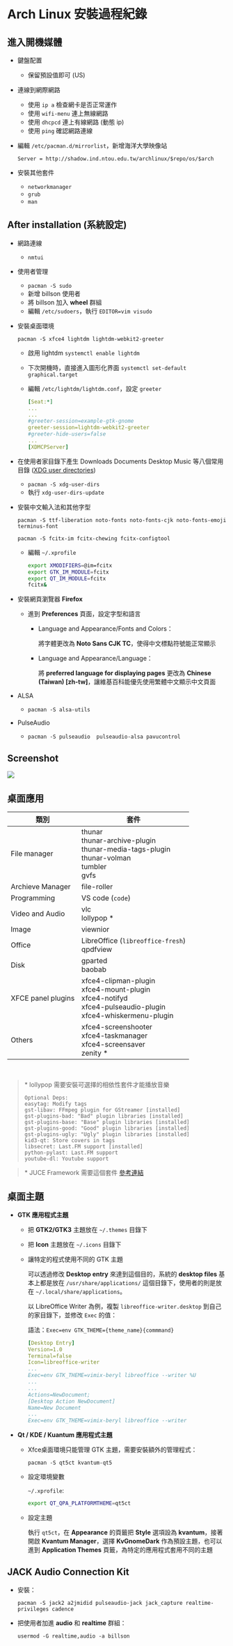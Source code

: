 # __Arch Linux 安裝過程紀錄__

## __進入開機媒體__

- 鍵盤配置
    - 保留預設值即可 (US)    

- 連線到網際網路
    - 使用 `ip a` 檢查網卡是否正常運作
    - 使用 `wifi-menu` 連上無線網路
    - 使用 `dhcpcd` 連上有線網路 (動態 ip)
    - 使用 `ping` 確認網路連線

- 編輯 `/etc/pacman.d/mirrorlist`，新增海洋大學映像站
    
    ```
    Server = http://shadow.ind.ntou.edu.tw/archlinux/$repo/os/$arch
    ```

- 安裝其他套件
    - `networkmanager`
    - `grub`
    - `man`

## __After installation (系統設定)__

- 網路連線
    - `nmtui`

- 使用者管理
    - `pacman -S sudo`
    - 新增 billson 使用者
    - 將 billson 加入 **wheel** 群組
    - 編輯 `/etc/sudoers`，執行 `EDITOR=vim visudo`

- 安裝桌面環境

    ```
    pacman -S xfce4 lightdm lightdm-webkit2-greeter
    ```

    - 啟用 lightdm `systemctl enable lightdm`
    - 下次開機時，直接進入圖形化界面 `systemctl set-default graphical.target`
    - 編輯 `/etc/lightdm/lightdm.conf`，設定 `greeter`
        
        ``` yaml 
        [Seat:*]
        ...
        ...
        #greeter-session=example-gtk-gnome
        greeter-session=lightdm-webkit2-greeter
        #greeter-hide-users=false        
        ...
        [XDMCPServer]
        ```        

- 在使用者家目錄下產生 Downloads Documents Desktop Music 等八個常用目錄 ([XDG user directories](https://wiki.archlinux.org/index.php/XDG_user_directories))
    - `pacman -S xdg-user-dirs`
    - 執行 `xdg-user-dirs-update`    

- 安裝中文輸入法和其他字型
    ```
    pacman -S ttf-liberation noto-fonts noto-fonts-cjk noto-fonts-emoji terminus-font
    ```
    
    ```
    pacman -S fcitx-im fcitx-chewing fcitx-configtool
    ```
    
    - 編輯 `~/.xprofile`
        
        ``` bash
        export XMODIFIERS=@im=fcitx
        export GTK_IM_MODULE=fcitx
        export QT_IM_MODULE=fcitx
        fcitx&
        ```        

- 安裝網頁瀏覽器 **Firefox** 
    - 進到 **Preferences** 頁面，設定字型和語言
        - Language and Appearance/Fonts and Colors：
        
            將字體更改為 __Noto Sans CJK TC__，使得中文標點符號能正常顯示

        - Language and Appearance/Language：
            
            將 __preferred language for displaying pages__ 更改為 __Chinese (Taiwan) [zh-tw]__，讓維基百科能優先使用繁體中文顯示中文頁面

- ALSA
    - `pacman -S alsa-utils`

- PulseAudio
    - `pacman -S pulseaudio  pulseaudio-alsa pavucontrol`

## __Screenshot__
![](https://i.imgur.com/PvmmCrh.png)


## __桌面應用__

|類別|套件|
|-|-|
|File manager|thunar <br> thunar-archive-plugin <br> thunar-media-tags-plugin <br> thunar-volman <br> tumbler <br> gvfs|
|Archieve Manager|file-roller|
|Programming|VS code (`code`)|
|Video and Audio|vlc <br> lollypop *|
|Image|viewnior|
|Office|LibreOffice (`libreoffice-fresh`) <br> qpdfview|
|Disk|gparted <br> baobab <br>|
|XFCE panel plugins|xfce4-clipman-plugin <br> xfce4-mount-plugin <br> xfce4-notifyd <br> xfce4-pulseaudio-plugin <br> xfce4-whiskermenu-plugin|
|Others|xfce4-screenshooter <br> xfce4-taskmanager <br> xfce4-screensaver <br> zenity *|

<br>

> \* lollypop 需要安裝可選擇的相依性套件才能播放音樂
> ```
> Optional Deps:
> easytag: Modify tags
> gst-libav: FFmpeg plugin for GStreamer [installed]
> gst-plugins-bad: "Bad" plugin libraries [installed]
> gst-plugins-base: "Base" plugin libraries [installed]
> gst-plugins-good: "Good" plugin libraries [installed]
> gst-plugins-ugly: "Ugly" plugin libraries [installed]
> kid3-qt: Store covers in tags
> libsecret: Last.FM support [installed]
> python-pylast: Last.FM support
> youtube-dl: Youtube support
> ```

> \* JUCE Framework 需要這個套件 [參考連結](https://forum.juce.com/t/native-filechooser-not-used-on-linux-xfce/26347)

## __桌面主題__
- __GTK 應用程式主題__
    - 把 __GTK2/GTK3__ 主題放在 `~/.themes` 目錄下
    - 把 __Icon__ 主題放在 `~/.icons` 目錄下
    - 讓特定的程式使用不同的 GTK 主題
        
        可以透過修改 __Desktop entry__ 來達到這個目的，系統的 __desktop files__ 基本上都是放在 `/usr/share/applications/` 這個目錄下，使用者的則是放在 `~/.local/share/applications`。        
        
        以 LibreOffice Writer 為例，複製 `libreoffice-writer.desktop` 到自己的家目錄下，並修改 `Exec` 的值：
        
        語法：`Exec=env GTK_THEME={theme_name}{commmand}`

        ``` yaml
        [Desktop Entry]
        Version=1.0
        Terminal=false
        Icon=libreoffice-writer    
        ...
        Exec=env GTK_THEME=vimix-beryl libreoffice --writer %U
        ...
        ...
        Actions=NewDocument;
        [Desktop Action NewDocument]
        Name=New Document
        ...
        Exec=env GTK_THEME=vimix-beryl libreoffice --writer
        ```

- __Qt / KDE / Kuantum 應用程式主題__
    - Xfce桌面環境只能管理 GTK 主題，需要安裝額外的管理程式：

        ```
        pacman -S qt5ct kvantum-qt5
        ```

    - 設定環境變數
        
        `~/.xprofile`:

        ``` bash
        export QT_QPA_PLATFORMTHEME=qt5ct
        ```
    
    - 設定主題

        執行 `qt5ct`，在 __Appearance__ 的頁籤把 __Style__ 選項設為 __kvantum__，接著開啟 __Kvantum Manager__，選擇 __KvGnomeDark__ 作為預設主題，也可以進到 __Application Themes__ 頁籤，為特定的應用程式套用不同的主題

## JACK Audio Connection Kit
- 安裝：

    ```
    pacman -S jack2 a2jmidid pulseaudio-jack jack_capture realtime-privileges cadence
    ```

- 把使用者加進 __audio__ 和 __realtime__ 群組：

    ```
    usermod -G realtime,audio -a billson
    ```

